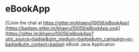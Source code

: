 # eBookApp

[![Join the chat at https://gitter.im/khaerul10056/eBookApp](https://badges.gitter.im/khaerul10056/eBookApp.svg)](https://gitter.im/khaerul10056/eBookApp?utm_source=badge&utm_medium=badge&utm_campaign=pr-badge&utm_content=badge)
eBook Java Application
